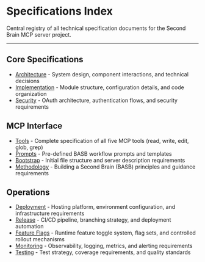# Specifications Index

Central registry of all technical specification documents for the Second Brain MCP server project.

---

## Core Specifications

- [Architecture](./architecture.md) - System design, component interactions, and technical decisions
- [Implementation](./implementation.md) - Module structure, configuration details, and code organization
- [Security](./security.md) - OAuth architecture, authentication flows, and security requirements

## MCP Interface

- [Tools](./tools.md) - Complete specification of all five MCP tools (read, write, edit, glob, grep)
- [Prompts](./prompts.md) - Pre-defined BASB workflow prompts and templates
- [Bootstrap](./bootstrap.md) - Initial file structure and server description requirements
- [Methodology](./methodology.md) - Building a Second Brain (BASB) principles and guidance requirements

## Operations

- [Deployment](./deployment.md) - Hosting platform, environment configuration, and infrastructure requirements
- [Release](./release.md) - CI/CD pipeline, branching strategy, and deployment automation
- [Feature Flags](./feature-flags.md) - Runtime feature toggle system, flag sets, and controlled rollout mechanisms
- [Monitoring](./monitoring.md) - Observability, logging, metrics, and alerting requirements
- [Testing](./testing.md) - Test strategy, coverage requirements, and quality standards
